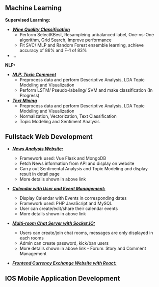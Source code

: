 ## Machine Learning

**Supervised Learning:**
   -   _**[Wine Quality Classification](https://github.com/QY-W/Comments_NLP_Classification)**_
	   - Perform SelectKBest, Resampleing unbalanced label, One-vs-One algorithm, Grid Search, Improve performance
	   - Fit SVC/ MLP and Random Forest ensemble learning, achieve accuracy of 86% and F-1 of 83%
   -    ...

**NLP:**
   -   _**[NLP: Toxic Comment](https://github.com/QY-W/Comments_NLP_Classification)**_
	   - Preprocess data and perform Descriptive Analysis, LDA Topic Modeling and Visualization
	   - Perform LSTM/ Pseudo-labeling/ SVM and make classification (In Progress)
   -   _**[Text Mining ](https://github.com/QY-W/ML-Archive-/tree/main/Text%20Mining)**_
	   - Preprocess data and perform Descriptive Analysis, LDA Topic Modeling and Visualization
	   - Normalization, Vectorization, Text Classification
	   - Topic Modeling and Sentiment Analysis


## Fullstack Web Development
   -   _**[News Analysis Website:](https://github.com/QY-W/news-analysis)**_
	   - Framework used: Vue Flask and MongoDB
		- Fetch News information from API and display on website
		- Carry out Sentimental Analysis and Topic Modeling and display result in detail page
		- More details shown in above link

   -   _**[**Calendar with User and Event Management**:](https://github.com/QY-W/Web_Dev_Projects/tree/main/Calendar%20with%20User%20and%20Event%20Management)**_
	   - Display Calendar with Events in corresponding dates
	   - Framework used: PHP JavaScript and MySQL
	   - User can create/edit/share their calendar events		
	   - More details shown in above link
   -   _**[**Multi-room Chat Server with Socket.IO**:](https://github.com/QY-W/Web_Dev_Projects/tree/main/Calendar%20with%20User%20and%20Event%20Management)**_
	   - Users can create/join chat rooms, messages are only displayed in each rooms 
	   - Admin can create password, kick/ban users		
	   - More details shown in above link
      -  Forum: Story and Comment Management
   -   _**[**Frontend Currency Exchange Website with React**:](https://github.com/QY-W/Web_Dev_Projects/tree/main/Calendar%20with%20User%20and%20Event%20Management)**_

## IOS Mobile Application Development
